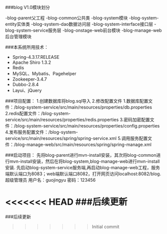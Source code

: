 ###blog V1.0模块划分

-blog-parent父工程
-blog-common公共类
-blog-system模块
-blog-system-entity实体类
-blog-system-dao数据访问层
-blog-system-interface接口层
-blog-system-service服务层
-blog-onstage-web前台模块
-blog-manage-web后台管理模块

###本系统所用技术：
- Spring-4.3.17.RELEASE
- Apache Shiro 1.3.2
- Redis
- MySQL、Mybatis、Pagehelper
- Zookeeper-3.4.7
- Dubbo-2.8.4
- Layui、jQuery

###项目配置：
1.创建数据库将blog.sql导入
2.修改配置文件
	1.数据库配置文件：/blog-system-service/src/main/resources/properties/db.properties
	2.redis配置文件：/blog-system-service/src/main/resources/properties/redis.properties
	3.密码加密配置文件：/blog-system-service/src/main/resources/properties/config.properties
	4.发布服务配置文件：/blog-system-service/src/main/resources/spring/spring-service.xml
	5.调用服务配置文件：/blog-manage-web/src/main/resources/spring/spring-manage.xml

###启动项目：
	先将blog-parent进行mvn-install安装，其次将blog-common进行mvn-install安装，然后在将blog-system,blog-manage-web进行mvn-install安装.
	先启动blog-system-service服务端,再启动blog-manage-web工程，服务端默认端口为8083；web端默认端口8082，打开网页访问localhost:8082/blog.
	超级管理员  用户名：guojingyu  密码：123456

<<<<<<< HEAD
###后续更新
=======
###后续更新
>>>>>>> Initial commit
